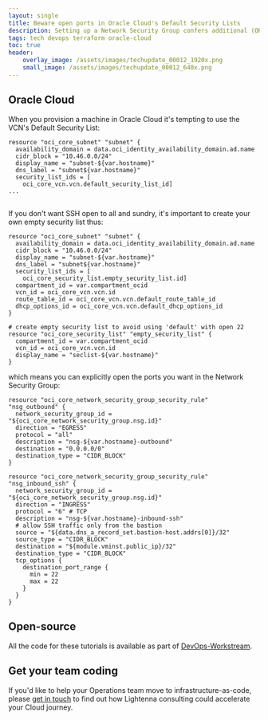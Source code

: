 ```yaml
---
layout: single
title: Beware open ports in Oracle Cloud's Default Security Lists
description: Setting up a Network Security Group confers additional (OR) access, not restrictive access (AND)
tags: tech devops terraform oracle-cloud
toc: true
header:
    overlay_image: /assets/images/techupdate_00012_1920x.png
    small_image: /assets/images/techupdate_00012_640x.png
---
```


## Oracle Cloud
When you provision a machine in Oracle Cloud it's tempting to use the VCN's Default Security List:
```
resource "oci_core_subnet" "subnet" {
  availability_domain = data.oci_identity_availability_domain.ad.name
  cidr_block = "10.46.0.0/24"
  display_name = "subnet-${var.hostname}"
  dns_label = "subnet${var.hostname}"
  security_list_ids = [
    oci_core_vcn.vcn.default_security_list_id]
...
```

##
If you don't want SSH open to all and sundry, it's important to create your own empty security list thus:
```
resource "oci_core_subnet" "subnet" {
  availability_domain = data.oci_identity_availability_domain.ad.name
  cidr_block = "10.46.0.0/24"
  display_name = "subnet-${var.hostname}"
  dns_label = "subnet${var.hostname}"
  security_list_ids = [
    oci_core_security_list.empty_security_list.id]
  compartment_id = var.compartment_ocid
  vcn_id = oci_core_vcn.vcn.id
  route_table_id = oci_core_vcn.vcn.default_route_table_id
  dhcp_options_id = oci_core_vcn.vcn.default_dhcp_options_id
}

# create empty security list to avoid using 'default' with open 22
resource "oci_core_security_list" "empty_security_list" {
  compartment_id = var.compartment_ocid
  vcn_id = oci_core_vcn.vcn.id
  display_name = "seclist-${var.hostname}"
}
```

which means you can explicitly open the ports you want in the Network Security Group:
```
resource "oci_core_network_security_group_security_rule" "nsg_outbound" {
  network_security_group_id = "${oci_core_network_security_group.nsg.id}"
  direction = "EGRESS"
  protocol = "all"
  description = "nsg-${var.hostname}-outbound"
  destination = "0.0.0.0/0"
  destination_type = "CIDR_BLOCK"
}

resource "oci_core_network_security_group_security_rule" "nsg_inbound_ssh" {
  network_security_group_id = "${oci_core_network_security_group.nsg.id}"
  direction = "INGRESS"
  protocol = "6" # TCP
  description = "nsg-${var.hostname}-inbound-ssh"
  # allow SSH traffic only from the bastion
  source = "${data.dns_a_record_set.bastion-host.addrs[0]}/32"
  source_type = "CIDR_BLOCK"
  destination = "${module.vminst.public_ip}/32"
  destination_type = "CIDR_BLOCK"
  tcp_options {
    destination_port_range {
      min = 22
      max = 22
    }
  }
}
```

## Open-source
All the code for these tutorials is available as part of [DevOps-Workstream](https://github.com/lightenna/devops-workstream). 

## Get your team coding
If you'd like to help your Operations team move to infrastructure-as-code, please [get in touch](/contact) to find out how Lightenna consulting could accelerate your Cloud journey.
